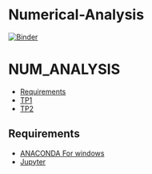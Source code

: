 # Numerical-Analysis
[![Binder](https://mybinder.org/badge_logo.svg)](https://mybinder.org/v2/gh/Ahlem125/Numerical-Analysis/main)

# NUM_ANALYSIS
<!-- START doctoc generated TOC please keep comment here to allow auto update -->
<!-- DON'T EDIT THIS SECTION, INSTEAD RE-RUN doctoc TO UPDATE -->


- [Requirements](#requirements)
- [TP1][TP1]
- [TP2][TP2]



<!-- END doctoc generated TOC please keep comment here to allow auto update -->

## Requirements

* [ANACONDA For windows][ANACONDA] 
* [Jupyter][Jup]



[ANACONDA]: https://www.anaconda.com/products/individual
[Jup]: https://jupyter.org/
[oct]: https://www.gnu.org/software/octave/index
[TP1]: https://github.com/Ahlem125/Numerical-Analysis/tree/main/TP1
[TP2]: https://github.com/Ahlem125/Numerical-Analysis/tree/main/TP2


